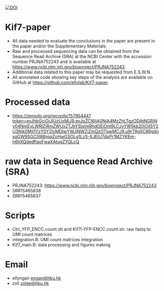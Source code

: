 [![DOI](https://zenodo.org/badge/312493787.svg)](https://zenodo.org/badge/latestdoi/312493787)

# Kif7-paper
- All data needed to evaluate the conclusions in the paper are present in the paper and/or the Supplementary Materials. 
- Raw and processed sequencing data can be obtained from the Sequence Read Archive (SRA) at the NCBI Center with the accession number PRJNA752243 and is available at https://www.ncbi.nlm.nih.gov/bioproject/PRJNA752243. 
- Additional data related to this paper may be requested from E.S.W.N. 
- All annotated code showing key steps of the analysis are available on GitHub at https://github.com/ellylab/Kif7-paper.

# Processed data
- https://zenodo.org/records/15795444?token=eyJhbGciOiJIUzUxMiJ9.eyJpZCI6IjA0NjA4MzZhLTgzODAtNGRiNy04NmEyLWRlZjRmZWUxZTJhYSIsImRhdGEiOnt9LCJyYW5kb20iOiI5Y2U3Njk0MjI1YzY0Y2IyMDIwYWJjNWZjZmQzOTgwMCJ9.u9rTRg5C66gdnsqGW9SGC0l88rqqZoHwGSOLg1LzS-XJElU7dpPr1MZYKEm-h6hXQdedflaoFwaXAtugZYQLcQ


# raw data in Sequence Read Archive (SRA)
- PRJNA752243: https://www.ncbi.nlm.nih.gov/bioproject/PRJNA752243
- SRR15465838
- SRR15465837

# Scripts
- Ctrl_YFP_ENCC.count.sh and Kif7l-YFP-ENCC.count.sh: raw fastq to UMI count matrices
- integration.R: UMI count matrices integration
- Kif7_main.R: data processing and figures making 

# Email
- ellyngan engan@hku.hk
- zxli zxlee@hku.hk
